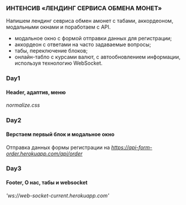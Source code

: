 ### **ИНТЕНСИВ «ЛЕНДИНГ СЕРВИСА ОБМЕНА МОНЕТ»** ###

Напишем лендинг севриса обмен амонет с табами, аккордеоном,\
модальными окнами и поработаем с API.
- модальное окно с формой отправки данных для регистрации;
- аккордеон с ответами на часто задаваемые вопросы;
- табы, переключение блоков;
- онлайн-табло с курсами валют, с автообновлением информации, используя технологию WebSocket.

### Day1 ###
#### Header, адаптив, меню ####
*normalize.css*


### Day2 ###
#### Верстаем первый блок и модальное окно ####
Отправка данных формы регистрации на *https://api-form-order.herokuapp.com/api/order*


### Day3 ###
#### Footer, О нас, табы и websocket ####

*'ws://web-socket-current.herokuapp.com'*